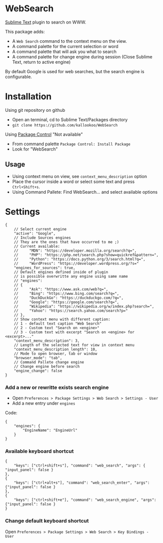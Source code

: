 # WebSearch

[Sublime Text](https://www.sublimetext.com) plugin to search on WWW.

This package adds:

* A `Web Search` command to the context menu on the view.
* A command palette for the current selection or word
* A command palette that will ask you what to search
* A command palette for change engine during session (Close Sublime Text, return to active engine)

By default Google is used for web searches, but the search engine is configurable.

# Installation

Using git repository on github

- Open an terminal, cd to Sublime Text/Packages directory
- `git clone https://github.com/kallookoo/WebSearch`

Using [Package Control](http://wbond.net/sublime_packages/package_control) "Not available"

- From command palette `Package Control: Install Package`
- Look for "WebSearch"

## Usage

- Using context menu on view, see `context_menu_description` option
- Place the cursor inside a word or select some text and press `Ctrl+Shift+s`.
- Using Command Pallete:
  Find WebSearch... and select available options

# Settings

    {
        // Select current engine
        "active": "Google",
        // Include Sources engines
        // They are the ones that have occurred to me ;)
        // Current available:
        //     "MDN": "https://developer.mozilla.org/search?q=",
        //     "PHP": "https://php.net/search.php?show=quickref&pattern=",
        //     "Python": "https://docs.python.org/3/search.html?q=",
        //     "WordPress": "https://developer.wordpress.org/?s="
        "engines_for_sources": true,
        // Default engines defined inside of plugin
        // is possible overwritte any engine using same name
        // "engines":
        // {
        //     "Ask": "https://www.ask.com/web?q=",
        //     "Bing": "https://www.bing.com/search?q=",
        //     "DuckDuckGo": "https://duckduckgo.com/?q=",
        //     "Google": "https://google.com/search?q=",
        //     "Wikipedia": "https://wikipedia.org/w/index.php?search=",
        //     "Yahoo": "https://search.yahoo.com/search?p="
        // },
        // Show context menu with different caption:
        // 1 - default text caption "Web Search"
        // 2 - Custom text "Search on <engine>"
        // 3 - Custom text with excerpt "Search on <engine> for <excerpt>..."
        "context_menu_description": 3,
        // Length of the selected text for view in context menu
        "context_menu_description_length": 10,
        // Mode to open browser, tab or window
        "browser_mode": "tab",
        // Command Pallete change engine
        // Change engine before search
        "engine_change": false
    }

### Add a new or rewritte exists search engine

- Open `Preferences > Package Settings > Web Search > Settings - User`
- Add a new entry under `engines`

Code:

    {
        "engines": {
            "EngineName": "EngineUrl"
        }
    }

### Available keyboard shortcut

    {
        "keys": ["ctrl+shift+s"], "command": "web_search", "args": { "input_panel": false }
    },
    {
        "keys": ["ctrl+alt+s"], "command": "web_search_enter", "args": {"input_panel": false }
    },
    {
        "keys": ["ctrl+shift+e"], "command": "web_search_engine", "args": {"input_panel": false }
    }

### Change default keyboard shortcut

Open `Preferences > Package Settings > Web Search > Key Bindings - User`